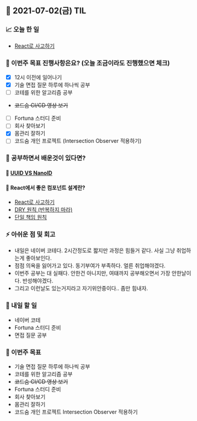 ## 📆 2021-07-02(금) TIL

### 📈 오늘 한 일
- [React로 사고하기](https://ko.reactjs.org/docs/thinking-in-react.html)

### 🦄 이번주 목표 진행사항은요? (오늘 조금이라도 진행했으면 체크)
- [x] 12시 이전에 일어나기
- [x] 기술 면접 질문 하루에 하나씩 공부
- [ ] 코테를 위한 알고리즘 공부
- ~~코드숨 CI/CD 영상 보기~~
- [ ] Fortuna 스터디 준비
- [ ] 회사 찾아보기
- [x] 몸관리 잘하기
- [ ] 코드숨 개인 프로젝트 (Intersection Observer 적용하기)

### 🤔 공부하면서 배운것이 있다면?

#### 🎈 [UUID VS NanoID](https://blog.bitsrc.io/why-is-nanoid-replacing-uuid-1b5100e62ed2)

#### 🎈 React에서 좋은 컴포넌트 설계란?
- [React로 사고하기](https://ko.reactjs.org/docs/thinking-in-react.html)
- [DRY 원칙 (반복하지 마라)](https://en.wikipedia.org/wiki/Don%27t_repeat_yourself)
- [단일 책임 원칙](https://ko.wikipedia.org/wiki/%EB%8B%A8%EC%9D%BC_%EC%B1%85%EC%9E%84_%EC%9B%90%EC%B9%99)

### ⚡ 아쉬운 점 및 회고
- 내일은 네이버 코테다. 2시간정도로 짧지만 과정은 힘들거 같다. 사실 그냥 취업하는게 좋아보인다.
- 점점 의욕을 잃어가고 있다. 동기부여가 부족하다. 얼른 취업해야겠다.
- 이번주 공부는 대 실패다. 안한건 아니지만, 여턔까지 공부해오면서 가장 안한날이다. 반성해야겠다.
- 그리고 이런날도 있는거지라고 자기위안중이다.. 좀만 힘내자.

### 🚀 내일 할 일
- 네이버 코테
- Fortuna 스터디 준비
- 면접 질문 공부

### 🎯 이번주 목표
- 기술 면접 질문 하루에 하나씩 공부
- 코테를 위한 알고리즘 공부
- ~~코드숨 CI/CD 영상 보기~~
- Fortuna 스터디 준비
- 회사 찾아보기
- 몸관리 잘하기
- 코드숨 개인 프로젝트 Intersection Observer 적용하기

